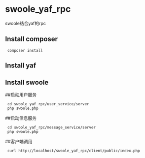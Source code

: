 # swoole_yaf_rpc
swoole结合yaf的rpc

## Install composer
```
 composer install
```

## Install yaf

## Install swoole

##启动用户服务
```
 cd swoole_yaf_rpc/user_service/server
 php swoole.php
```

##启动信息服务
```
 cd swoole_yaf_rpc/message_service/server
 php swoole.php
```

##客户端调用
```
 curl http://localhost/swoole_yaf_rpc/client/public/index.php
```


